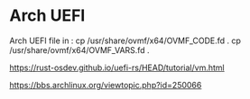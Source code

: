 # Arch UEFI
Arch UEFI file in : 
cp /usr/share/ovmf/x64/OVMF_CODE.fd .
cp /usr/share/ovmf/x64/OVMF_VARS.fd .

https://rust-osdev.github.io/uefi-rs/HEAD/tutorial/vm.html

https://bbs.archlinux.org/viewtopic.php?id=250066